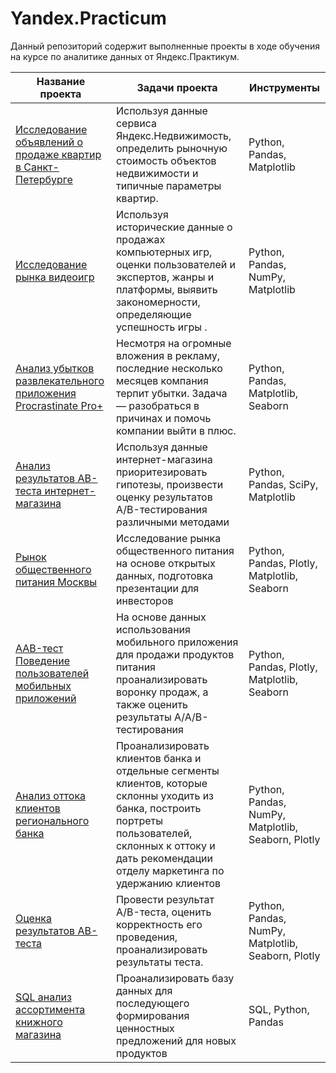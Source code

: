 # Yandex.Practicum

Данный репозиторий содержит выполненные проекты в ходе обучения на курсе по аналитике данных от Яндекс.Практикум.

| Название проекта | Задачи проекта | Инструменты |
|---|---|---|
| <a href="https://github.com/IrinaStel/Yandex-Practicum/tree/5a61c451cdd20d71dd955343b326c15d845cd83d/%D0%98%D1%81%D1%81%D0%BB%D0%B5%D0%B4%D0%BE%D0%B2%D0%B0%D0%BD%D0%B8%D0%B5%20%D0%BE%D0%B1%D1%8A%D1%8F%D0%B2%D0%BB%D0%B5%D0%BD%D0%B8%D0%B9%20%D0%BE%20%D0%BF%D1%80%D0%BE%D0%B4%D0%B0%D0%B6%D0%B5%20%D0%BA%D0%B2%D0%B0%D1%80%D1%82%D0%B8%D1%80">Исследование объявлений о продаже квартир в Санкт-Петербурге</a> | Используя данные сервиса Яндекс.Недвижимость, определить рыночную стоимость объектов недвижимости и типичные параметры квартир. | Python, Pandas, Matplotlib |
| <a href="https://github.com/IrinaStel/Yandex-Practicum/tree/5a61c451cdd20d71dd955343b326c15d845cd83d/%D0%98%D1%81%D1%81%D0%BB%D0%B5%D0%B4%D0%BE%D0%B2%D0%B0%D0%BD%D0%B8%D0%B5%20%D1%80%D1%8B%D0%BD%D0%BA%D0%B0%20%D0%B2%D0%B8%D0%B4%D0%B5%D0%BE%D0%B8%D0%B3%D1%80">Исследование рынка видеоигр</a> | Используя исторические данные о продажах компьютерных игр, оценки пользователей и экспертов, жанры и платформы, выявить закономерности, определяющие успешность игры . | Python, Pandas, NumPy, Matplotlib |
| <a href="https://github.com/IrinaStel/Yandex-Practicum/tree/f456c2a02d3c98f2af6edcd15403ddf03700c217/%D0%90%D0%BD%D0%B0%D0%BB%D0%B8%D0%B7%20%D1%83%D0%B1%D1%8B%D1%82%D0%BA%D0%BE%D0%B2%20%D1%80%D0%B0%D0%B7%D0%B2%D0%BB%D0%B5%D0%BA%D0%B0%D1%82%D0%B5%D0%BB%D1%8C%D0%BD%D0%BE%D0%B3%D0%BE%20%D0%BF%D1%80%D0%B8%D0%BB%D0%BE%D0%B6%D0%B5%D0%BD%D0%B8%D1%8F%20Procrastinate%20Pro%2B">Анализ убытков развлекательного приложения Procrastinate Pro+</a> | Несмотря на огромные вложения в рекламу, последние несколько месяцев компания терпит убытки. Задача — разобраться в причинах и помочь компании выйти в плюс. | Python, Pandas, Matplotlib, Seaborn |
| <a href="https://github.com/IrinaStel/Yandex-Practicum/tree/f456c2a02d3c98f2af6edcd15403ddf03700c217/%D0%90%D0%BD%D0%B0%D0%BB%D0%B8%D0%B7%20%D1%80%D0%B5%D0%B7%D1%83%D0%BB%D1%8C%D1%82%D0%B0%D1%82%D0%BE%D0%B2%20%D0%90%D0%92-%D1%82%D0%B5%D1%81%D1%82%D0%B0%20%D0%B8%D0%BD%D1%82%D0%B5%D1%80%D0%BD%D0%B5%D1%82-%D0%BC%D0%B0%D0%B3%D0%B0%D0%B7%D0%B8%D0%BD%D0%B0">Анализ результатов АВ-теста интернет-магазина</a> | Используя данные интернет-магазина приоритезировать гипотезы, произвести оценку результатов A/B-тестирования различными методами | Python, Pandas, SciPy, Matplotlib |
| <a href="https://github.com/IrinaStel/Yandex-Practicum/tree/f456c2a02d3c98f2af6edcd15403ddf03700c217/%D0%A0%D1%8B%D0%BD%D0%BE%D0%BA%20%D0%B7%D0%B0%D0%B2%D0%B5%D0%B4%D0%B5%D0%BD%D0%B8%D0%B9%20%D0%BE%D0%B1%D1%89%D0%B5%D1%81%D1%82%D0%B2%D0%B5%D0%BD%D0%BD%D0%BE%D0%B3%D0%BE%20%D0%BF%D0%B8%D1%82%D0%B0%D0%BD%D0%B8%D1%8F%20%D0%9C%D0%BE%D1%81%D0%BA%D0%B2%D1%8B">Рынок общественного питания Москвы</a> | Исследование рынка общественного питания на основе открытых данных, подготовка презентации для инвесторов | Python, Pandas, Plotly, Matplotlib, Seaborn |
| <a href="https://github.com/IrinaStel/Yandex-Practicum/tree/f456c2a02d3c98f2af6edcd15403ddf03700c217/AAB-%D1%82%D0%B5%D1%81%D1%82%20%D0%9F%D0%BE%D0%B2%D0%B5%D0%B4%D0%B5%D0%BD%D0%B8%D0%B5%20%D0%BF%D0%BE%D0%BB%D1%8C%D0%B7%D0%BE%D0%B2%D0%B0%D1%82%D0%B5%D0%BB%D0%B5%D0%B9%20%D0%BC%D0%BE%D0%B1%D0%B8%D0%BB%D1%8C%D0%BD%D0%BE%D0%B3%D0%BE%20%D0%BF%D1%80%D0%B8%D0%BB%D0%BE%D0%B6%D0%B5%D0%BD%D0%B8%D1%8F">AAB-тест Поведение пользователей мобильных приложений</a> | На основе данных использования мобильного приложения для продажи продуктов питания проанализировать воронку продаж, а также оценить результаты A/A/B-тестирования | Python, Pandas, Plotly, Matplotlib, Seaborn |
| <a href="https://github.com/IrinaStel/Yandex-Practicum/tree/f456c2a02d3c98f2af6edcd15403ddf03700c217/%D0%90%D0%BD%D0%B0%D0%BB%D0%B8%D0%B7%20%D0%BE%D1%82%D1%82%D0%BE%D0%BA%D0%B0%20%D0%BA%D0%BB%D0%B8%D0%B5%D0%BD%D1%82%D0%BE%D0%B2%20%D1%80%D0%B5%D0%B3%D0%B8%D0%BE%D0%BD%D0%B0%D0%BB%D1%8C%D0%BD%D0%BE%D0%B3%D0%BE%20%D0%B1%D0%B0%D0%BD%D0%BA%D0%B0">Анализ оттока клиентов регионального банка</a> | Проанализировать клиентов банка и отдельные сегменты клиентов, которые склонны уходить из банка, построить портреты пользователей, склонных к оттоку и дать рекомендации отделу маркетинга по удержанию клиентов | Python, Pandas, NumPy, Matplotlib, Seaborn, Plotly |
| <a href="https://github.com/IrinaStel/Yandex-Practicum/tree/f456c2a02d3c98f2af6edcd15403ddf03700c217/%D0%9E%D1%86%D0%B5%D0%BD%D0%BA%D0%B0%20%D1%80%D0%B5%D0%B7%D1%83%D0%BB%D1%8C%D1%82%D0%B0%D1%82%D0%BE%D0%B2%20AB-%D1%82%D0%B5%D1%81%D1%82%D0%B0">Оценка результатов AB-теста</a> | Провести результат A/B-теста, оценить корректность его проведения, проанализировать результаты теста. | Python, Pandas, NumPy, Matplotlib, Seaborn, Plotly |
| <a href="https://github.com/IrinaStel/Yandex-Practicum/tree/f456c2a02d3c98f2af6edcd15403ddf03700c217/SQL%20%D0%B0%D0%BD%D0%B0%D0%BB%D0%B8%D0%B7%20%D0%B0%D1%81%D1%81%D0%BE%D1%80%D1%82%D0%B8%D0%BC%D0%B5%D0%BD%D1%82%D0%B0%20%D0%BA%D0%BD%D0%B8%D0%B6%D0%BD%D0%BE%D0%B3%D0%BE%20%D0%BC%D0%B0%D0%B3%D0%B0%D0%B7%D0%B8%D0%BD%D0%B0">SQL анализ ассортимента книжного магазина</a> | Проанализировать базу данных для последующего формирования ценностных предложений для новых продуктов | SQL, Python, Pandas |
